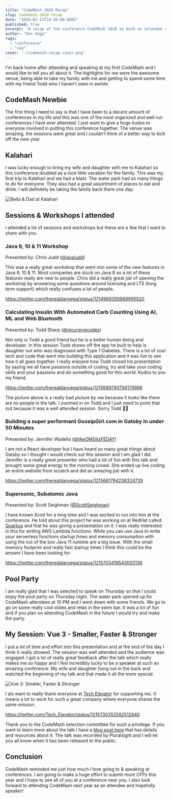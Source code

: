 ```yaml
---
title: "CodeMash 2020 Recap"
slug: codemash-2020-recap
date: "2020-01-13T14:30:00.000Z"
published: true
excerpt: "A recap of the conference CodeMash 2020 as both an attendee and a speaker."
author: "Dan Vega"
tags:
  - "conference"
  - "vue"
cover: "./codemash-recap-cover.png"
---
```


I'm back home after attending and speaking at my first CodeMash and I would like to tell you all about it. The highlights for me were the awesome venue, being able to take my family with me and getting to spend some time with my friend Todd who I haven't seen in awhile.

## CodeMash Newbie

The first thing I need to say is that I have been to a decent amount of conferences in my life and this was one of the most organized and well run conferences I have ever attended. I just want to give a huge kudos to everyone involved in putting this conference together. The venue was amazing, the sessions were great and I couldn't think of a better way to kick off the new year.

## Kalahari

I was lucky enough to bring my wife and daughter with me to Kalahari so this conference doubled as a nice little vacation for the family. This was my first trip to Kalahari and we had a blast. The water park had so many things to do for everyone. They also had a great assortment of places to eat and drink. I will definitely be taking the family back there one day.

![Bella & Dad at Kalahari](/images/blog/2020/01/13/bella_codemash.jpg)

## Sessions & Workshops I attended

I attended a lot of sessions and workshops but these are a few that I want to share with you.

### Java 9, 10 & 11 Workshop

Presented by: Chris Judd ([@javajudd](https://twitter.com/javajudd))

This was a really great workshop that went into some of the new features in Java 9, 10 & 11. Most companies are stuck on Java 8 so a lot of these features really are new to people. Chris did a really great job of opening the workshop by answering some questions around licensing and LTS (long term support) which really confuses a lot of people.

https://twitter.com/therealdanvega/status/1214969350869995520

### Calculating Insulin With Automated Carb Counting Using AI, ML and Web Bluetooth

Presented by: Todd Sharp ([@recursivecodes](https://twitter.com/recursivecodes))

Not only is Todd a good friend but he is a better human being and developer. In this session Todd shows off the app he built to help is daughter out who was diagnosed with Type 1 Diabetes. There is a lot of cool tech and code that went into building this application and it was fun to see how it all goes together. I really enjoyed how Todd closed his presentation by saying we all have passions outside of coding, try and take your coding skills and your passions and do something good for this world. Kudos to you my friend.

https://twitter.com/therealdanvega/status/1215689790756179968

The picture above is a really bad picture by me because it looks like there are no people in the talk. I zoomed in on Todd and I just need to point that out because it was a well attended session. Sorry Todd 🤦‍♂️

### Building a super performant GossipGirl.com in Gatsby in under 50 Minutes

Presented by: Jennifer Wadella ([@likeOMGitsFEDAY](https://twitter.com/likeOMGitsFEDAY))

I am not a React developer but I have heard so many great things about Gatsby so I thought I would check out this session and I am glad I did. Jennifer is a really great presenter who had a lot of fun with this talk and brought some great energy to the morning crowd. She ended up live coding an entire website from scratch and did an amazing job with it.

https://twitter.com/therealdanvega/status/1215661794238324739

### Supersonic, Subatomic Java

Presented by: Scott Seighman ([@ScottSeighman](https://twitter.com/ScottSeighman))

I have known Scott for a long time and I was excited to run into him at the conference. He told about this project he was working on at RedHat called [Quarkus](https://quarkus.io/) and that he was giving a presentation on it. I was really interested in this for writing AWS Lambda functions. While you can use Java to write your serverless functions startup times and memory consumption with using the out of the box Java 11 runtime are a big issue. With the small memory footprint and really fast startup times I think this could be the answer I have been looking for.

https://twitter.com/therealdanvega/status/1215703419543003136

## Pool Party

I am really glad that I was selected to speak on Thursday so that I could enjoy the pool party on Thursday night. The water park opened up for CodeMash attendees at 10 PM and I went down with some friends. We go to go on some really cool slides and relax in the swim bar. It was a lot of fun and if you plan on attending CodeMash in the future I would try and make the party.

## My Session: Vue 3 - Smaller, Faster & Stronger

I put a lot of time and effort into this presentation and at the end of the day I think it really showed. The session was well attended and the audience was engaged. I got a lot of really great feedback after the talk which really makes me so happy and I feel incredibly lucky to be a speaker at such an amazing conference. My wife and daughter hung out in the back and watched the beginning of my talk and that made it all the more special.

![Vue 3: Smaller, Faster & Stronger](/images/blog/2020/01/13/danvega_vue3_session.jpg)

I als want to really thank everyone at [Tech Elevator](https://www.techelevator.com) for supporting me. It means a lot to work for such a great company where everyone shares the same mission.

https://twitter.com/Tech_Elevator/status/1215730352582512640

Thank you to the CodeMash selection committee for such a privilege. If you want to learn more about the talk I have a [blog post here](https://www.danvega.dev/blog/2020/01/09/codemash-2020/) that has details and resources about it. The talk was recorded by Pluralsight and I will let you all know when it has been released to the public.

## Conclusion

CodeMash reminded me just how much I love going to & speaking at conferences. I am going to make a huge effort to submit more CFPs this year and I hope to see all of you at a conference near you. I also look forward to attending CodeMash next year as an attendee and hopefully speaker!
